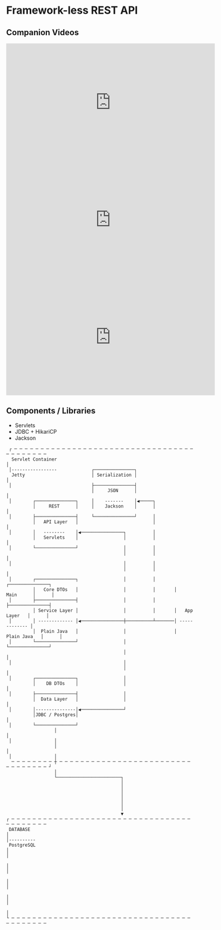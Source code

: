 # Framework-less REST API

## Companion Videos

<iframe width="560" height="315" src="https://www.youtube.com/embed/-UVrMS43uEQ?si=WDZQBKW-0CowYUFn" title="YouTube video player" frameborder="0" allow="accelerometer; autoplay; clipboard-write; encrypted-media; gyroscope; picture-in-picture; web-share" referrerpolicy="strict-origin-when-cross-origin" allowfullscreen></iframe>

<iframe width="560" height="315" src="https://www.youtube.com/embed/b8E3WhSWLhs?si=z_17pSS2tkDJS8M5" title="YouTube video player" frameborder="0" allow="accelerometer; autoplay; clipboard-write; encrypted-media; gyroscope; picture-in-picture; web-share" referrerpolicy="strict-origin-when-cross-origin" allowfullscreen></iframe>

<iframe width="560" height="315" src="https://www.youtube.com/embed/j7zD7it61S0?si=_OELAw9zlWGUNrbG" title="YouTube video player" frameborder="0" allow="accelerometer; autoplay; clipboard-write; encrypted-media; gyroscope; picture-in-picture; web-share" referrerpolicy="strict-origin-when-cross-origin" allowfullscreen></iframe>


## Components / Libraries

- Servlets
- JDBC + HikariCP
- Jackson

```
 ┌ ─ ─ ─ ─ ─ ─ ─ ─ ─ ─ ─ ─ ─ ─ ─ ─ ─ ─ ─ ─ ─ ─ ─ ─ ─ ─ ─ ─ ─ ─ ─ ─ ─ ─ ─ ─ ─ ─ ─ ─ ─ ─ 
  Servlet Container                                                                   │
 │-----------------             ┌───────────────┐                                      
  Jetty                         │ Serialization │                                     │
 │                              ├───────────────┤                                      
                                │     JSON      │                                     │
 │        ┌───────────────┐     │    -------    │◀─────┐                               
          │     REST      │     │    Jackson    │      │                              │
 │        ├───────────────┤     └───────────────┘      │                               
          │   API Layer   │                            │                              │
 │        │   --------    │◀────────────────┐          │                               
          │   Servlets    │                 │          │                              │
 │        └───────────────┘                 │          │                               
                                            │          │                              │
 │                                          │          │                               
                                            │          │                              │
 │        ┌───────────────┐                 │          │       ┌───────────────┐       
          │   Core DTOs   │                 │          │       │     Main      │      │
 │        ├───────────────┤                 │          │       ├───────────────┤       
          │ Service Layer │                 │          │       │   App Layer   │      │
 │        │ ------------- │◀────────────────┼──────────┴───────│ ------------- │       
          │  Plain Java   │                 │                  │  Plain Java   │      │
 │        └───────────────┘                 │                  └───────────────┘       
                                            │                                         │
 │                                          │                                          
                                            │                                         │
 │        ┌───────────────┐                 │                                          
          │    DB DTOs    │                 │                                         │
 │        ├───────────────┤                 │                                          
          │  Data Layer   │                 │                                         │
 │        │---------------│◀────────────────┘                                          
          │JDBC / Postgres│                                                           │
 │        └───────────────┘                                                            
                  │                                                                   │
 │                │                                                                    
                  │                                                                   │
 │                │                                                                    
  ─ ─ ─ ─ ─ ─ ─ ─ ┼ ─ ─ ─ ─ ─ ─ ─ ─ ─ ─ ─ ─ ─ ─ ─ ─ ─ ─ ─ ─ ─ ─ ─ ─ ─ ─ ─ ─ ─ ─ ─ ─ ─ ┘
                  │                                                                    
                  └────────────────────────┐                                           
                                           │                                           
                                           │                                           
                                           │                                           
                                           │                                           
                                           │                                           
                                           │                                           
                                           ▼                                           
┌ ─ ─ ─ ─ ─ ─ ─ ─ ─ ─ ─ ─ ─ ─ ─ ─ ─ ─ ─ ─ ─ ─ ─ ─ ─ ─ ─ ─ ─ ─ ─ ─ ─ ─ ─ ─ ─ ─ ─ ─ ─ ─  
 DATABASE                                                                            │ 
│----------                                                                            
 PostgreSQL                                                                          │ 
│                                                                                      
                                                                                     │ 
│                                                                                      
                                                                                     │ 
│                                                                                      
                                                                                     │ 
│                                                                                      
                                                                                     │ 
└ ─ ─ ─ ─ ─ ─ ─ ─ ─ ─ ─ ─ ─ ─ ─ ─ ─ ─ ─ ─ ─ ─ ─ ─ ─ ─ ─ ─ ─ ─ ─ ─ ─ ─ ─ ─ ─ ─ ─ ─ ─ ─  
```